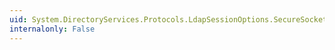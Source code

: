 ```yaml
---
uid: System.DirectoryServices.Protocols.LdapSessionOptions.SecureSocketLayer
internalonly: False
---
```

